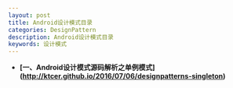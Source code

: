 ```yaml
---
layout: post
title: Android设计模式目录 
categories: DesignPattern
description: Android设计模式目录 
keywords: 设计模式
---
```





- **[一、Android设计模式源码解析之单例模式] (http://ktcer.github.io/2016/07/06/designpatterns-singleton)**
